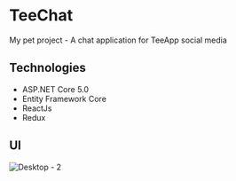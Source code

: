 # TeeChat
My pet project - A chat application for TeeApp social media

 ## Technologies
 - ASP.NET Core 5.0
 - Entity Framework Core
 - ReactJs
 - Redux

 ## UI
![Desktop - 2](https://user-images.githubusercontent.com/44517184/132318240-13ea0c1f-2ad0-49db-8d18-a523d71fa396.png)


